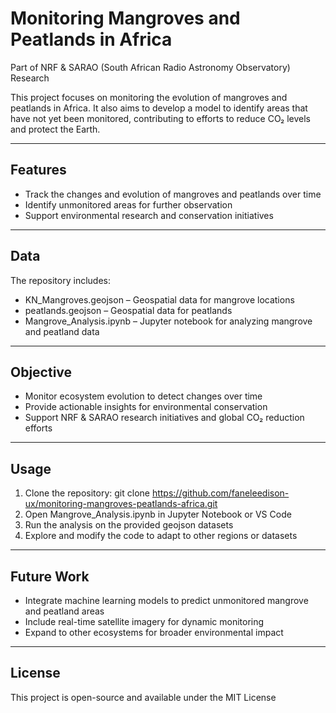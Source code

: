 # Monitoring Mangroves and Peatlands in Africa

Part of NRF & SARAO (South African Radio Astronomy Observatory) Research

This project focuses on monitoring the evolution of mangroves and peatlands in Africa. It also aims to develop a model to identify areas that have not yet been monitored, contributing to efforts to reduce CO₂ levels and protect the Earth.

---

## Features

- Track the changes and evolution of mangroves and peatlands over time
- Identify unmonitored areas for further observation
- Support environmental research and conservation initiatives

---

## Data

The repository includes:

- KN_Mangroves.geojson – Geospatial data for mangrove locations
- peatlands.geojson – Geospatial data for peatlands
- Mangrove_Analysis.ipynb – Jupyter notebook for analyzing mangrove and peatland data

---

## Objective

- Monitor ecosystem evolution to detect changes over time
- Provide actionable insights for environmental conservation
- Support NRF & SARAO research initiatives and global CO₂ reduction efforts

---

## Usage

1. Clone the repository:
   git clone https://github.com/faneleedison-ux/monitoring-mangroves-peatlands-africa.git
2. Open Mangrove_Analysis.ipynb in Jupyter Notebook or VS Code
3. Run the analysis on the provided geojson datasets
4. Explore and modify the code to adapt to other regions or datasets

---

## Future Work

- Integrate machine learning models to predict unmonitored mangrove and peatland areas
- Include real-time satellite imagery for dynamic monitoring
- Expand to other ecosystems for broader environmental impact

---

## License

This project is open-source and available under the MIT License
